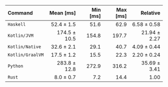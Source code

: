 | Command | Mean [ms] | Min [ms] | Max [ms] | Relative |
|:---|---:|---:|---:|---:|
| `Haskell` | 52.4 ± 1.5 | 51.6 | 62.9 | 6.58 ± 0.58 |
| `Kotlin/JVM` | 174.5 ± 10.5 | 154.8 | 197.7 | 21.94 ± 2.27 |
| `Kotlin/Native` | 32.6 ± 2.1 | 29.1 | 40.7 | 4.09 ± 0.44 |
| `Kotlin/GraalVM` | 17.5 ± 1.2 | 15.5 | 22.3 | 2.20 ± 0.24 |
| `Python` | 283.8 ± 12.8 | 272.9 | 316.2 | 35.69 ± 3.41 |
| `Rust` | 8.0 ± 0.7 | 7.2 | 14.4 | 1.00 |
